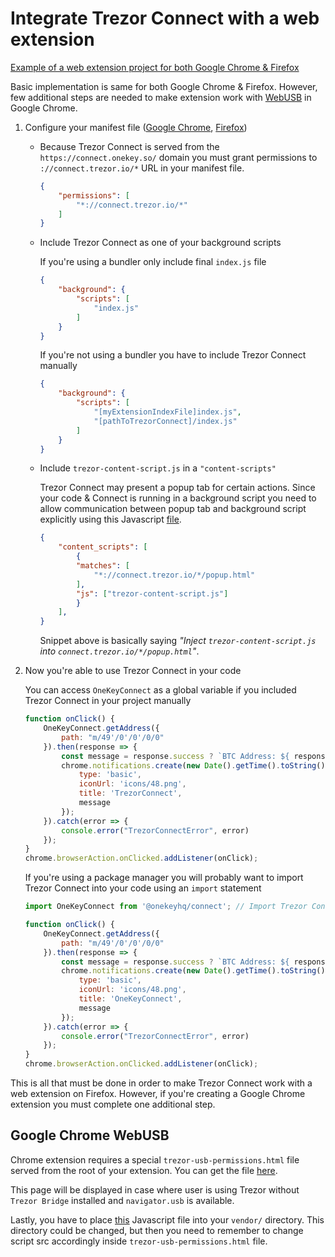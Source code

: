 # Integrate Trezor Connect with a web extension

[Example of a web extension project for both Google Chrome & Firefox](https://github.com/trezor/connect/tree/develop/examples/webextension)

Basic implementation is same for both Google Chrome & Firefox. However, few additional steps are needed to make extension work with [WebUSB](https://wicg.github.io/webusb/) in Google Chrome.


1. Configure your manifest file ([Google Chrome](https://github.com/trezor/connect-explorer/blob/webextensions/manifest-chrome.json), [Firefox](https://github.com/trezor/connect-explorer/blob/webextensions/manifest-firefox.json))
    * Because Trezor Connect is served from the `https://connect.onekey.so/` domain you must grant permissions to `://connect.trezor.io/*` URL in your manifest file.

        ```JSON
        {
            "permissions": [
                "*://connect.trezor.io/*"
            ]
        }
        ```
    * Include Trezor Connect as one of your background scripts

        If you're using a bundler only include final `index.js` file
        ```JSON
        {
            "background": {
                "scripts": [
                    "index.js"
                ]
            }
        }
        ```

        If you're not using a bundler you have to include Trezor Connect manually
        ```JSON
        {
            "background": {
                "scripts": [
                    "[myExtensionIndexFile]index.js",
                    "[pathToTrezorConnect]/index.js"
                ]
            }
        }
        ```

    * Include `trezor-content-script.js` in a `"content-scripts"`

        Trezor Connect may present a popup tab for certain actions. Since your code & Connect is running in a background script you need to allow communication between popup tab and background script explicitly using this Javascript [file](https://github.com/trezor/connect/blob/develop/src/js/plugins/webextension/trezor-content-script.js).

        ```JSON
        {
            "content_scripts": [
                {
                "matches": [
                    "*://connect.trezor.io/*/popup.html"
                ],
                "js": ["trezor-content-script.js"]
                }
            ],
        }
        ```
        Snippet above is basically saying _"Inject `trezor-content-script.js` into `connect.trezor.io/*/popup.html`"_.




2. Now you're able to use Trezor Connect in your code

    You can access `OneKeyConnect` as a global variable if you included Trezor Connect in your project manually
    ```javascript
    function onClick() {
        OneKeyConnect.getAddress({
            path: "m/49'/0'/0'/0/0"
        }).then(response => {
            const message = response.success ? `BTC Address: ${ response.payload.address }` : `Error: ${ response.payload.error }`;
            chrome.notifications.create(new Date().getTime().toString(), {
                type: 'basic',
                iconUrl: 'icons/48.png',
                title: 'TrezorConnect',
                message
            });
        }).catch(error => {
            console.error("TrezorConnectError", error)
        });
    }
    chrome.browserAction.onClicked.addListener(onClick);
    ```

    If you're using a package manager you will probably want to import Trezor Connect into your code using an `import` statement
    ```javascript
    import OneKeyConnect from '@onekeyhq/connect'; // Import Trezor Connect

    function onClick() {
        OneKeyConnect.getAddress({
            path: "m/49'/0'/0'/0/0"
        }).then(response => {
            const message = response.success ? `BTC Address: ${ response.payload.address }` : `Error: ${ response.payload.error }`;
            chrome.notifications.create(new Date().getTime().toString(), {
                type: 'basic',
                iconUrl: 'icons/48.png',
                title: 'OneKeyConnect',
                message
            });
        }).catch(error => {
            console.error("TrezorConnectError", error)
        });
    }
    chrome.browserAction.onClicked.addListener(onClick);
    ```

This is all that must be done in order to make Trezor Connect work with a web extension on Firefox.
However, if you're creating a Google Chrome extension you must complete one additional step.


## Google Chrome WebUSB

Chrome extension requires a special `trezor-usb-permissions.html` file served from the root of your extension. You can get the file [here](https://github.com/trezor/connect/blob/develop/src/js/plugins/webextension/trezor-usb-permissions.html).

This page will be displayed in case where user is using Trezor without `Trezor Bridge` installed and `navigator.usb` is available.

Lastly, you have to place [this](https://github.com/trezor/connect/blob/develop/src/js/plugins/webextension/trezor-usb-permissions.js) Javascript file into your `vendor/` directory. This directory could be changed, but then you need to remember to change script src accordingly inside `trezor-usb-permissions.html` file.
